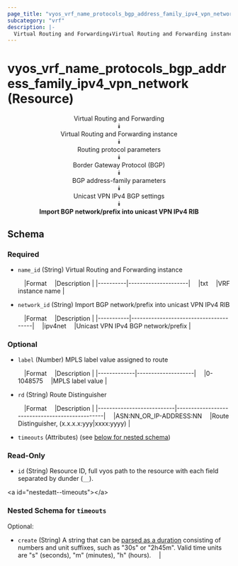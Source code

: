 ```yaml
---
page_title: "vyos_vrf_name_protocols_bgp_address_family_ipv4_vpn_network Resource - terraform-provider-vyos"
subcategory: "vrf"
description: |-
  Virtual Routing and Forwarding⯯Virtual Routing and Forwarding instance⯯Routing protocol parameters⯯Border Gateway Protocol (BGP)⯯BGP address-family parameters⯯Unicast VPN IPv4 BGP settings⯯Import BGP network/prefix into unicast VPN IPv4 RIB
---
```


# vyos_vrf_name_protocols_bgp_address_family_ipv4_vpn_network (Resource)
<center>

Virtual Routing and Forwarding  
⯯  
Virtual Routing and Forwarding instance  
⯯  
Routing protocol parameters  
⯯  
Border Gateway Protocol (BGP)  
⯯  
BGP address-family parameters  
⯯  
Unicast VPN IPv4 BGP settings  
⯯  
**Import BGP network/prefix into unicast VPN IPv4 RIB**


</center>

## Schema

### Required

- `name_id` (String) Virtual Routing and Forwarding instance

    &emsp;|Format  &emsp;|Description        |
    |----------|---------------------|
    &emsp;|txt     &emsp;|VRF instance name  |
- `network_id` (String) Import BGP network/prefix into unicast VPN IPv4 RIB

    &emsp;|Format   &emsp;|Description                          |
    |-----------|---------------------------------------|
    &emsp;|ipv4net  &emsp;|Unicast VPN IPv4 BGP network/prefix  |

### Optional

- `label` (Number) MPLS label value assigned to route

    &emsp;|Format     &emsp;|Description       |
    |-------------|--------------------|
    &emsp;|0-1048575  &emsp;|MPLS label value  |
- `rd` (String) Route Distinguisher

    &emsp;|Format                   &emsp;|Description                                   |
    |---------------------------|------------------------------------------------|
    &emsp;|ASN:NN_OR_IP-ADDRESS:NN  &emsp;|Route Distinguisher, (x.x.x.x:yyy|xxxx:yyyy)  |
- `timeouts` (Attributes) (see [below for nested schema](#nestedatt--timeouts))

### Read-Only

- `id` (String) Resource ID, full vyos path to the resource with each field separated by dunder (`__`).

&lt;a id=&#34;nestedatt--timeouts&#34;&gt;&lt;/a&gt;
### Nested Schema for `timeouts`

Optional:

- `create` (String) A string that can be [parsed as a duration](https://pkg.go.dev/time#ParseDuration) consisting of numbers and unit suffixes, such as &#34;30s&#34; or &#34;2h45m&#34;. Valid time units are &#34;s&#34; (seconds), &#34;m&#34; (minutes), &#34;h&#34; (hours).  &emsp;|
